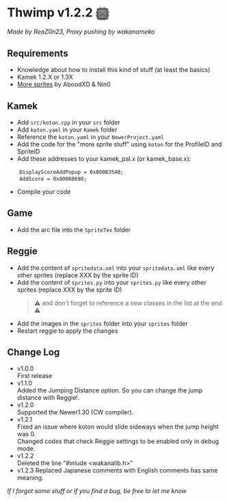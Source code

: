 # Thwimp v1.2.2 <img src="https://github.com/Developers-Collective/NSMBW-Custom-Sprites/blob/main/CustomSprites/Thwimp/Reggie/sprites/Koton_0.png" width="32" align="center" />
*Made by ReaZ0n23, Proxy pushing by wakanameko*


## Requirements
- Knowledge about how to install this kind of stuff (at least the basics)
- Kamek 1.2.X or 1.3X
- [More sprites](https://github.com/Synell/NSMBW-Custom-Sprites/releases/tag/MoreSprites) by AboodXD & Nin0


## Kamek
- Add `src/koton.cpp` in your `src` folder
- Add `koton.yaml` in your `Kamek` folder
- Reference the `koton.yaml` in your `NewerProject.yaml`
- Add the code for the "more sprite stuff" using `koton` for the ProfileID and SpriteID
- Add these addresses to your kamek_pal.x (or kamek_base.x):
```
	DisplayScoreAddPopup = 0x800B3540;
	AddScore = 0x80060690;
```
- Compile your code


## Game
- Add the arc file into the `SpriteTex` folder


## Reggie
- Add the content of `spritedata.xml` into your `spritedata.xml` like every other sprites (replace XXX by the sprite ID)
- Add the content of `sprites.py` into your `sprites.py` like every other sprites (replace XXX by the sprite ID)
	> ⚠️ and don't forget to reference a new classes in the list at the end ⚠️
- Add the images in the `sprites` folder into your `sprites` folder
- Restart reggie to apply the changes


## Change Log
 - v1.0.0  
   First release
 - v1.1.0  
   Added the Jumping Distance option. So you can change the jump distance with Reggie!.
 - v1.2.0  
   Supported the Newer1.30 (CW compiler).
 - v1.2.1  
   Fixed an issue where koton would slide sideways when the jump height was 0.  
   Changed codes that check Reggie settings to be enabled only in debug mode.  
 - v1.2.2  
   Deleted the line "#inlude <wakanalib.h>"
 - v1.2.3
   Replaced Japanese comments with English comments has same meaning.  
  
*If I forgot some stuff or if you find a bug, be free to let me know*
